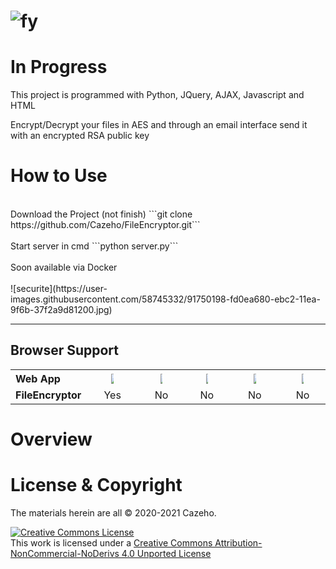# ![fy](https://user-images.githubusercontent.com/58745332/91772429-29d3b580-ebe5-11ea-9845-7d060c93bf12.png) 

# In Progress

This project is programmed with Python, JQuery, AJAX, Javascript and HTML

Encrypt/Decrypt your files in AES and through an email interface send it with an encrypted RSA public key 

# How to Use #
<br>
Download the Project (not finish)  ```git clone https://github.com/Cazeho/FileEncryptor.git```
<br>
<br>
Start server in cmd
```python server.py```
<br>
<br>
Soon available via Docker
<br>
<br>
![securite](https://user-images.githubusercontent.com/58745332/91750198-fd0ea680-ebc2-11ea-9f6b-37f2a9d81200.jpg)




<hr>

<h2>Browser Support</h2>
<table class="browserref notranslate">
  <tr>
    <th style="width:20%;font-size:16px;text-align:left;">Web App</th>
    <th><a target="_blank" rel="noopener noreferrer" href="https://pic.clubic.com/v1/images/1688533/raw"><img src="https://pic.clubic.com/v1/images/1688533/raw" style="max-width:5%;"></a></th>
    <th><a target="_blank" rel="noopener noreferrer" href="https://guiadeinternet.com/files/2011/11/Internet_Explorer_9.png"><img src="https://guiadeinternet.com/files/2011/11/Internet_Explorer_9.png" style="max-width:5%;"></a></th>
    <th><a target="_blank" rel="noopener noreferrer" href="https://upload.wikimedia.org/wikipedia/commons/e/e7/Mozilla_Firefox_3.5_logo_256.png"><img src="https://upload.wikimedia.org/wikipedia/commons/e/e7/Mozilla_Firefox_3.5_logo_256.png" style="max-width:5%;"></a></th>
    <th style="width:16%;" class="bsSafari" title="Safari"><a target="_blank" rel="noopener noreferrer" href="https://www.iconarchive.com/download/i76814/wineass/ios7-redesign/Safari.ico"><img src="https://www.iconarchive.com/download/i76814/wineass/ios7-redesign/Safari.ico" style="max-width:5%;"></a></th>
    <th><a target="_blank" rel="noopener noreferrer" href="https://cdn.iconscout.com/icon/free/png-256/opera-13-226477.png"><img src="https://cdn.iconscout.com/icon/free/png-256/opera-13-226477.png" style="max-width:5%;"></a></th>                
  </tr>
  <tr>
    <td style="text-align:left;"><strong>FileEncryptor</strong></td>
    <td align="center">   Yes</td>
    <td align="center">   No</td>
    <td align="center">   No</td>
    <td align="center">   No</td>
    <td align="center">No  </td>
  </tr>
</table>

# Overview


# License &amp; Copyright

The materials herein are all © 2020-2021 Cazeho.

<a href="http://creativecommons.org/licenses/by-nc-nd/4.0/" rel="nofollow"><img alt="Creative Commons License" src="https://camo.githubusercontent.com/777429797f9180579ed59a4f95d148a0c213dfa8/68747470733a2f2f692e6372656174697665636f6d6d6f6e732e6f72672f6c2f62792d6e632d6e642f342e302f38387833312e706e67" data-canonical-src="https://i.creativecommons.org/l/by-nc-nd/4.0/88x31.png" style="max-width:100%;"></a><br>This work is licensed under a <a href="http://creativecommons.org/licenses/by-nc-nd/4.0/" rel="nofollow">Creative Commons Attribution-NonCommercial-NoDerivs 4.0 Unported License</a>


